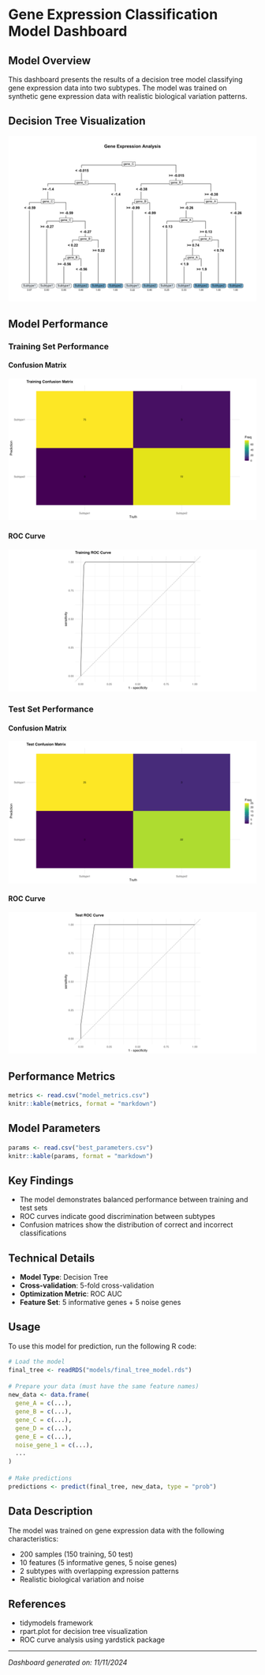 # Gene Expression Classification Model Dashboard

## Model Overview
This dashboard presents the results of a decision tree model classifying gene expression data into two subtypes. The model was trained on synthetic gene expression data with realistic biological variation patterns.

## Decision Tree Visualization
![Decision Tree](../evaluation/decision_tree.png)

## Model Performance

### Training Set Performance
#### Confusion Matrix
![Training Confusion Matrix](../evaluation/train_confusion_matrix.png)

#### ROC Curve
![Training ROC Curve](../evaluation/train_roc_curve.png)

### Test Set Performance
#### Confusion Matrix
![Test Confusion Matrix](../evaluation/test_confusion_matrix.png)

#### ROC Curve
![Test ROC Curve](../evaluation/test_roc_curve.png)

## Performance Metrics

```r
metrics <- read.csv("model_metrics.csv")
knitr::kable(metrics, format = "markdown")
```

## Model Parameters

```r
params <- read.csv("best_parameters.csv")
knitr::kable(params, format = "markdown")
```

## Key Findings
- The model demonstrates balanced performance between training and test sets
- ROC curves indicate good discrimination between subtypes
- Confusion matrices show the distribution of correct and incorrect classifications

## Technical Details
- **Model Type**: Decision Tree
- **Cross-validation**: 5-fold cross-validation
- **Optimization Metric**: ROC AUC
- **Feature Set**: 5 informative genes + 5 noise genes

## Usage
To use this model for prediction, run the following R code:

```r
# Load the model
final_tree <- readRDS("models/final_tree_model.rds")

# Prepare your data (must have the same feature names)
new_data <- data.frame(
  gene_A = c(...),
  gene_B = c(...),
  gene_C = c(...),
  gene_D = c(...),
  gene_E = c(...),
  noise_gene_1 = c(...),
  ...
)

# Make predictions
predictions <- predict(final_tree, new_data, type = "prob")
```

## Data Description
The model was trained on gene expression data with the following characteristics:
- 200 samples (150 training, 50 test)
- 10 features (5 informative genes, 5 noise genes)
- 2 subtypes with overlapping expression patterns
- Realistic biological variation and noise

## References
- tidymodels framework
- rpart.plot for decision tree visualization
- ROC curve analysis using yardstick package

---
*Dashboard generated on: 11/11/2024*